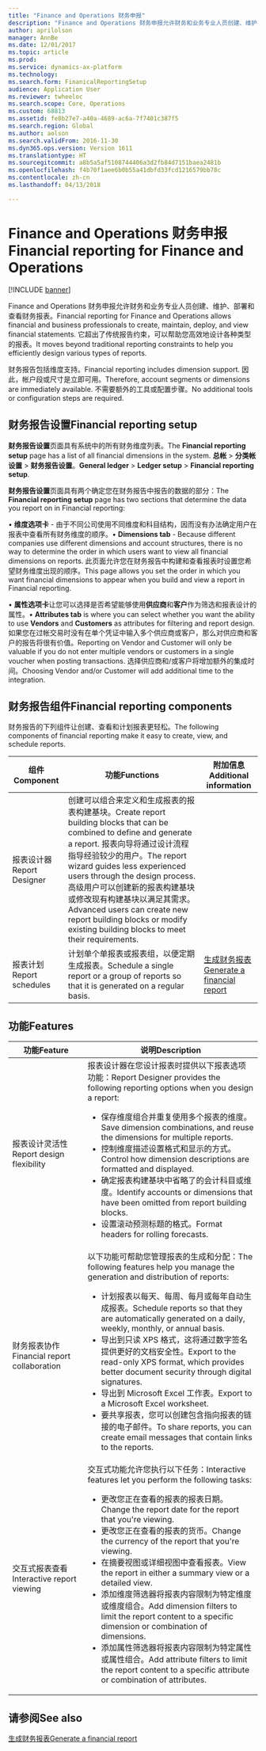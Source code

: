 ```yaml
---
title: "Finance and Operations 财务申报"
description: "Finance and Operations 财务申报允许财务和业务专业人员创建、维护、部署和查看财务报表。 它超出了传统报告约束，可以帮助您高效地设计各种类型的报表。"
author: aprilolson
manager: AnnBe
ms.date: 12/01/2017
ms.topic: article
ms.prod: 
ms.service: dynamics-ax-platform
ms.technology: 
ms.search.form: FinanicalReportingSetup
audience: Application User
ms.reviewer: twheeloc
ms.search.scope: Core, Operations
ms.custom: 68813
ms.assetid: fe8b27e7-a40a-4689-ac6a-7f7401c387f5
ms.search.region: Global
ms.author: aolson
ms.search.validFrom: 2016-11-30
ms.dyn365.ops.version: Version 1611
ms.translationtype: HT
ms.sourcegitcommit: a8b5a5af5108744406a3d2fb84d7151baea2481b
ms.openlocfilehash: f4b70f1aee6b0b55a41dbfd33fcd1216579bb78c
ms.contentlocale: zh-cn
ms.lasthandoff: 04/13/2018

---
```


# <a name="financial-reporting-for-finance-and-operations"></a><span data-ttu-id="ff5b1-104">Finance and Operations 财务申报</span><span class="sxs-lookup"><span data-stu-id="ff5b1-104">Financial reporting for Finance and Operations</span></span>

[!INCLUDE [banner](../includes/banner.md)]

<span data-ttu-id="ff5b1-105">Finance and Operations 财务申报允许财务和业务专业人员创建、维护、部署和查看财务报表。</span><span class="sxs-lookup"><span data-stu-id="ff5b1-105">Financial reporting for Finance and Operations allows financial and business professionals to create, maintain, deploy, and view financial statements.</span></span> <span data-ttu-id="ff5b1-106">它超出了传统报告约束，可以帮助您高效地设计各种类型的报表。</span><span class="sxs-lookup"><span data-stu-id="ff5b1-106">It moves beyond traditional reporting constraints to help you efficiently design various types of reports.</span></span>

<span data-ttu-id="ff5b1-107">财务报告包括维度支持。</span><span class="sxs-lookup"><span data-stu-id="ff5b1-107">Financial reporting includes dimension support.</span></span> <span data-ttu-id="ff5b1-108">因此，帐户段或尺寸是立即可用。</span><span class="sxs-lookup"><span data-stu-id="ff5b1-108">Therefore, account segments or dimensions are immediately available.</span></span> <span data-ttu-id="ff5b1-109">不需要额外的工具或配置步骤。</span><span class="sxs-lookup"><span data-stu-id="ff5b1-109">No additional tools or configuration steps are required.</span></span>

## <a name="financial-reporting-setup"></a><span data-ttu-id="ff5b1-110">财务报告设置</span><span class="sxs-lookup"><span data-stu-id="ff5b1-110">Financial reporting setup</span></span>
<span data-ttu-id="ff5b1-111">**财务报告设置**页面具有系统中的所有财务维度列表。</span><span class="sxs-lookup"><span data-stu-id="ff5b1-111">The **Financial reporting setup** page has a list of all financial dimensions in the system.</span></span> <span data-ttu-id="ff5b1-112">**总帐** > **分类帐设置** > **财务报告设置**。</span><span class="sxs-lookup"><span data-stu-id="ff5b1-112">**General ledger** > **Ledger setup** > **Financial reporting setup**.</span></span> 

<span data-ttu-id="ff5b1-113">**财务报告设置**页面具有两个确定您在财务报告中报告的数据的部分：</span><span class="sxs-lookup"><span data-stu-id="ff5b1-113">The **Financial reporting setup** page has two sections that determine the data you report on in Financial reporting:</span></span>

<span data-ttu-id="ff5b1-114">•   **维度选项卡** - 由于不同公司使用不同维度和科目结构，因而没有办法确定用户在报表中查看所有财务维度的顺序。</span><span class="sxs-lookup"><span data-stu-id="ff5b1-114">•   **Dimensions tab** - Because different companies use different dimensions and account structures, there is no way to determine the order in which users want to view all financial dimensions on reports.</span></span> <span data-ttu-id="ff5b1-115">此页面允许您在财务报告中构建和查看报表时设置您希望财务维度出现的顺序。</span><span class="sxs-lookup"><span data-stu-id="ff5b1-115">This page allows you set the order in which you want financial dimensions to appear when you build and view a report in Financial reporting.</span></span>

<span data-ttu-id="ff5b1-116">•   **属性选项卡**让您可以选择是否希望能够使用**供应商**和**客户**作为筛选和报表设计的属性。</span><span class="sxs-lookup"><span data-stu-id="ff5b1-116">•   **Attributes tab** is where you can select whether you want the ability to use **Vendors** and **Customers** as attributes for filtering and report design.</span></span> <span data-ttu-id="ff5b1-117">如果您在过帐交易时没有在单个凭证中输入多个供应商或客户，那么对供应商和客户的报告将很有价值。</span><span class="sxs-lookup"><span data-stu-id="ff5b1-117">Reporting on Vendor and Customer will only be valuable if you do not enter multiple vendors or customers in a single voucher when posting transactions.</span></span> <span data-ttu-id="ff5b1-118">选择供应商和/或客户将增加额外的集成时间。</span><span class="sxs-lookup"><span data-stu-id="ff5b1-118">Choosing Vendor and/or Customer will add additional time to the integration.</span></span>



## <a name="financial-reporting-components"></a><span data-ttu-id="ff5b1-119">财务报告组件</span><span class="sxs-lookup"><span data-stu-id="ff5b1-119">Financial reporting components</span></span>
<span data-ttu-id="ff5b1-120">财务报告的下列组件让创建、查看和计划报表更轻松。</span><span class="sxs-lookup"><span data-stu-id="ff5b1-120">The following components of financial reporting make it easy to create, view, and schedule reports.</span></span>

| <span data-ttu-id="ff5b1-121">组件</span><span class="sxs-lookup"><span data-stu-id="ff5b1-121">Component</span></span>        | <span data-ttu-id="ff5b1-122">功能</span><span class="sxs-lookup"><span data-stu-id="ff5b1-122">Functions</span></span>                                                                                                                                                                                                                                                                           | <span data-ttu-id="ff5b1-123">附加信息</span><span class="sxs-lookup"><span data-stu-id="ff5b1-123">Additional information</span></span>                                                                          |
|------------------|-------------------------------------------------------------------------------------------------------------------------------------------------------------------------------------------------------------------------------------------------------------------------------------|-------------------------------------------------------------------------------------------------|
| <span data-ttu-id="ff5b1-124">报表设计器</span><span class="sxs-lookup"><span data-stu-id="ff5b1-124">Report Designer</span></span>  | <span data-ttu-id="ff5b1-125">创建可以组合来定义和生成报表的报表构建基块。</span><span class="sxs-lookup"><span data-stu-id="ff5b1-125">Create report building blocks that can be combined to define and generate a report.</span></span> <span data-ttu-id="ff5b1-126">报表向导将通过设计流程指导经验较少的用户。</span><span class="sxs-lookup"><span data-stu-id="ff5b1-126">The report wizard guides less experienced users through the design process.</span></span> <span data-ttu-id="ff5b1-127">高级用户可以创建新的报表构建基块或修改现有构建基块以满足其需求。</span><span class="sxs-lookup"><span data-stu-id="ff5b1-127">Advanced users can create new report building blocks or modify existing building blocks to meet their requirements.</span></span> |                                                                                                 |
| <span data-ttu-id="ff5b1-128">报表计划</span><span class="sxs-lookup"><span data-stu-id="ff5b1-128">Report schedules</span></span> | <span data-ttu-id="ff5b1-129">计划单个单报表或报表组，以便定期生成报表。</span><span class="sxs-lookup"><span data-stu-id="ff5b1-129">Schedule a single report or a group of reports so that it is generated on a regular basis.</span></span>                                                                                                                                                                                          | [<span data-ttu-id="ff5b1-130">生成财务报表</span><span class="sxs-lookup"><span data-stu-id="ff5b1-130">Generate a financial report</span></span>](generate-financial-report.md) |

## <a name="features"></a><span data-ttu-id="ff5b1-131">功能</span><span class="sxs-lookup"><span data-stu-id="ff5b1-131">Features</span></span>
<table>
<thead>
<tr class="header">
<th><span data-ttu-id="ff5b1-132">功能</span><span class="sxs-lookup"><span data-stu-id="ff5b1-132">Feature</span></span></th>
<th><span data-ttu-id="ff5b1-133">说明</span><span class="sxs-lookup"><span data-stu-id="ff5b1-133">Description</span></span></th>
</tr>
</thead>
<tbody>
<tr class="odd">
<td><span data-ttu-id="ff5b1-134">报表设计灵活性</span><span class="sxs-lookup"><span data-stu-id="ff5b1-134">Report design flexibility</span></span></td>
<td><span data-ttu-id="ff5b1-135">报表设计器在您设计报表时提供以下报表选项功能：</span><span class="sxs-lookup"><span data-stu-id="ff5b1-135">Report Designer provides the following reporting options when you design a report:</span></span>
<ul>
<li><span data-ttu-id="ff5b1-136">保存维度组合并重复使用多个报表的维度。</span><span class="sxs-lookup"><span data-stu-id="ff5b1-136">Save dimension combinations, and reuse the dimensions for multiple reports.</span></span></li>
<li><span data-ttu-id="ff5b1-137">控制维度描述设置格式和显示的方式。</span><span class="sxs-lookup"><span data-stu-id="ff5b1-137">Control how dimension descriptions are formatted and displayed.</span></span></li>
<li><span data-ttu-id="ff5b1-138">确定报表构建基块中省略了的会计科目或维度。</span><span class="sxs-lookup"><span data-stu-id="ff5b1-138">Identify accounts or dimensions that have been omitted from report building blocks.</span></span></li>
<li><span data-ttu-id="ff5b1-139">设置滚动预测标题的格式。</span><span class="sxs-lookup"><span data-stu-id="ff5b1-139">Format headers for rolling forecasts.</span></span></li>
</ul></td>
</tr>
<tr class="even">
<td><span data-ttu-id="ff5b1-140">财务报表协作</span><span class="sxs-lookup"><span data-stu-id="ff5b1-140">Financial report collaboration</span></span></td>
<td><span data-ttu-id="ff5b1-141">以下功能可帮助您管理报表的生成和分配：</span><span class="sxs-lookup"><span data-stu-id="ff5b1-141">The following features help you manage the generation and distribution of reports:</span></span>
<ul>
<li><span data-ttu-id="ff5b1-142">计划报表以每天、每周、每月或每年自动生成报表。</span><span class="sxs-lookup"><span data-stu-id="ff5b1-142">Schedule reports so that they are automatically generated on a daily, weekly, monthly, or annual basis.</span></span></li>
<li><span data-ttu-id="ff5b1-143">导出到只读 XPS 格式，这将通过数字签名提供更好的文档安全性。</span><span class="sxs-lookup"><span data-stu-id="ff5b1-143">Export to the read-only XPS format, which provides better document security through digital signatures.</span></span></li>
<li><span data-ttu-id="ff5b1-144">导出到 Microsoft Excel 工作表。</span><span class="sxs-lookup"><span data-stu-id="ff5b1-144">Export to a Microsoft Excel worksheet.</span></span></li>
<li><span data-ttu-id="ff5b1-145">要共享报表，您可以创建包含指向报表的链接的电子邮件。</span><span class="sxs-lookup"><span data-stu-id="ff5b1-145">To share reports, you can create email messages that contain links to the reports.</span></span></li>
</ul></td>
</tr>
<tr class="odd">
<td><span data-ttu-id="ff5b1-146">交互式报表查看</span><span class="sxs-lookup"><span data-stu-id="ff5b1-146">Interactive report viewing</span></span></td>
<td><span data-ttu-id="ff5b1-147">交互式功能允许您执行以下任务：</span><span class="sxs-lookup"><span data-stu-id="ff5b1-147">Interactive features let you perform the following tasks:</span></span>
<ul>
<li><span data-ttu-id="ff5b1-148">更改您正在查看的报表的报表日期。</span><span class="sxs-lookup"><span data-stu-id="ff5b1-148">Change the report date for the report that you&#39;re viewing.</span></span></li>
<li><span data-ttu-id="ff5b1-149">更改您正在查看的报表的货币。</span><span class="sxs-lookup"><span data-stu-id="ff5b1-149">Change the currency of the report that you&#39;re viewing.</span></span></li>
<li><span data-ttu-id="ff5b1-150">在摘要视图或详细视图中查看报表。</span><span class="sxs-lookup"><span data-stu-id="ff5b1-150">View the report in either a summary view or a detailed view.</span></span></li>
<li><span data-ttu-id="ff5b1-151">添加维度筛选器将报表内容限制为特定维度或维度组合。</span><span class="sxs-lookup"><span data-stu-id="ff5b1-151">Add dimension filters to limit the report content to a specific dimension or combination of dimensions.</span></span></li>
<li><span data-ttu-id="ff5b1-152">添加属性筛选器将报表内容限制为特定属性或属性组合。</span><span class="sxs-lookup"><span data-stu-id="ff5b1-152">Add attribute filters to limit the report content to a specific attribute or combination of attributes.</span></span></li>
</ul>
</td>
</tr>
</tbody>
</table>

## <a name="see-also"></a><span data-ttu-id="ff5b1-153">请参阅</span><span class="sxs-lookup"><span data-stu-id="ff5b1-153">See also</span></span>
[<span data-ttu-id="ff5b1-154">生成财务报表</span><span class="sxs-lookup"><span data-stu-id="ff5b1-154">Generate a financial report</span></span>](generate-financial-report.md)





